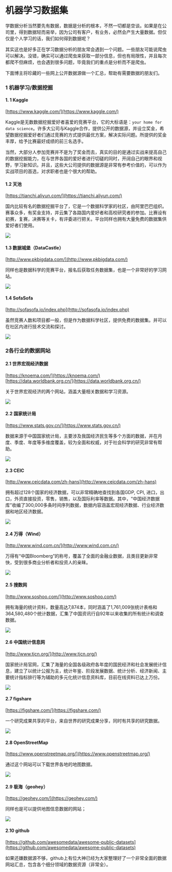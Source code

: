 # 机器学习数据集

学数据分析当然要先有数据，数据是分析的根本，不然一切都是空谈。如果是在公司里，得到数据轻而易举，因为公司有客户，有业务，必然会产生大量数据。但仅仅是个人学习的话，我们如何得到数据呢？

其实这也是好多正在学习数据分析的朋友常会遇到一个问题。一些朋友可能说爬虫可以解决。没错，确实可以通过爬虫来获取一部分信息，但也有局限性，并且每次都爬不但麻烦，也会遇到很多问题，毕竟我们的重点是分析而不是爬虫。

下面博主将珍藏的一些网上公开数据源做一个汇总，帮助有需要数据的朋友们。

### 1 机器学习/数据挖掘

#### 1. 1 Kaggle

[https://www.kaggle.com/](https://www.kaggle.com/)

Kaggle是无数数据挖掘爱好者喜爱的竞赛平台，它的大标语是：`your home for data science`。许多大公司与Kaggle合作，提供公开的数据源，并设立奖金，希望数据挖掘爱好者们通过竞赛的方式提供最优方案，解决实际问题。所提供的奖金丰厚，给予比赛最好成绩的前三名选手。

当然，大部分人参加竞赛并不是为了奖金而去，真实的目的是通过实战来提高自己的数据挖掘能力，在与世界各国的爱好者进行切磋的同时，开阔自己的眼界和视野，学习新知识。并且，这些大公司提供的数据源是非常有参考价值的，可以作为实战项目的首选，对求职者也是个很大的帮助。

#### 1.2 天池

[https://tianchi.aliyun.com/](https://tianchi.aliyun.com/)

国内比较有名的数据挖掘平台了，它是一个数据科学家的社区，由阿里巴巴组织。赛事众多，有奖金支持，并云集了各路国内爱好者和高校研究者的参加。比赛设有初赛，复赛，决赛等关卡，有评委进行把关。平台同样也拥有大量免费的数据集供爱好者们使用。

![](https://ws3.sinaimg.cn/large/006tNbRwgy1fug0eqgiquj30m808u3yz.jpg)

#### 1.3 数据城堡（DataCastle）

[http://www.pkbigdata.com/](http://www.pkbigdata.com/)

同样也是数据科学的竞赛平台，报名后获取任务数据集，也是一个非常好的学习网站。

![](https://ws4.sinaimg.cn/large/006tNbRwgy1fug0esskcqj30m80brdh0.jpg)

#### 1.4 SofaSofa

[http://sofasofa.io/index.php](http://sofasofa.io/index.php)

虽然竞赛人数和项目都一般，但是作为数据科学社区，提供免费的数据集。并可以在社区内进行技术交流和探讨。

![](https://ws2.sinaimg.cn/large/006tNbRwgy1fug0era6zqj30m808u3yz.jpg)

### 2各行业的数据网站

#### 2.1 世界宏观经济数据

[https://knoema.com/](https://knoema.com/) [https://data.worldbank.org.cn/](https://data.worldbank.org.cn/)

关于世界宏观经济的两个网站，涵盖大量相关数据和学习资源。

![](https://ws2.sinaimg.cn/large/006tNbRwgy1fug0f6ktb0j30m80dpgmm.jpg)

#### 2.2 国家统计局

[https://www.stats.gov.cn/](https://www.stats.gov.cn/)

数据来源于中国国家统计局，主要涉及我国经济民生等多个方面的数据，并在月度、季度、年度等多维度覆盖，较为全面和权威，对于社会科学的研究非常有帮助。

![](https://ws2.sinaimg.cn/large/006tNbRwgy1fug0f4hqa3j30m807tjsg.jpg)

#### 2.3 CEIC

[http://www.ceicdata.com/zh-hans](http://www.ceicdata.com/zh-hans)

拥有超过128个国家的经济数据，可以非常精确地查找到各国GDP, CPI, 进口，出口，外资直接投资，零售，销售，以及国际利率等数据。其中，“中国经济数据库”收编了300,000多条时间序列数据，数据内容涵盖宏观经济数据、行业经济数据和地区经济数据。

![](https://ws1.sinaimg.cn/large/006tNbRwgy1fug0f5k9qmj30m80br777.jpg)

#### 2.4 万得（Wind）

[http://www.wind.com.cn/](http://www.wind.com.cn/)

万得有“中国Bloomberg”的称号，覆盖了全面的金融业数据，且类目更新非常快，受到很多商业分析者和投资人的亲睐。

![](https://ws4.sinaimg.cn/large/006tNbRwgy1fug0exvjxsj30m80890w2.jpg)

#### 2.5 搜数网

[http://www.soshoo.com/](http://www.soshoo.com/)

拥有海量的统计资料，数量高达7,874本，同时涵盖了1,761,009张统计表格和364,580,480个统计数据，汇集了中国资讯行自92年以来收集的所有统计和调查数据。

![](https://ws1.sinaimg.cn/large/006tNbRwgy1fug0ezfs57j30m80d7jtn.jpg)

#### 2.6 中国统计信息网

[http://www.tjcn.org/](http://www.tjcn.org/)

国家统计局官网，汇集了海量的全国各级政府各年度的国民经济和社会发展统计信息，建立了以统计公报为主，统计年鉴、阶段发展数据、统计分析、经济新闻、主要统计指标排行等为辅助的多元化统计信息资料库，目前在线资料已达上万份。

![](https://ws2.sinaimg.cn/large/006tNbRwgy1fug0f0lgqrj30m80c2wgd.jpg)

#### 2.7 figshare

[https://figshare.com/](https://figshare.com/)

一个研究成果共享的平台，来自世界的研究成果分享，同时有共享的研究数据。

![](https://ws1.sinaimg.cn/large/006tNbRwgy1fug0f3jf9tj30m809yjuz.jpg)

#### 2.8 OpenStreetMap

[https://www.openstreetmap.org/](https://www.openstreetmap.org/)

通过这个网站可以下载世界各地的地图数据。

![](https://ws3.sinaimg.cn/large/006tNbRwgy1fug0ewj0w2j30m80bqq40.jpg)

#### 2.9 极海（geohey）

[https://geohey.com/](https://geohey.com/)

同样也是可以提供地图信息数据的网站；

![](https://ws3.sinaimg.cn/large/006tNbRwgy1fug0f28997j30m80abtcp.jpg)

#### 2.10 github

[https://github.com/awesomedata/awesome-public-datasets](https://github.com/awesomedata/awesome-public-datasets)

如果还嫌数据源不够，github上有位大神已经为大家整理好了一个非常全面的数据网站汇总，包含各个细分领域的数据资源（非常全）。

